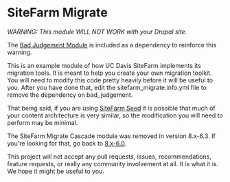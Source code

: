 # SiteFarm Migrate

*WARNING: This module WILL NOT WORK with your Drupal site.*

The [Bad Judgement Module](https://www.drupal.org/project/bad_judgement) is included as a dependency to reinforce this warning. 

This is an example module of how UC Davis SiteFarm implements its migration tools. It is meant to help you create your own migration toolkit. You will need to modify this code pretty heavily before it will be useful to you. After you have done that, edit the sitefarm_migrate.info.yml file to remove the dependency on bad_judgement.

That being said, if you are using [SiteFarm Seed](https://github.com/ucdavis/sitefarm_seed) it is possible that much of your content architecture is very similar, so the modification you will need to perform may be minimal.

The SiteFarm Migrate Cascade module was removed in version 8.x-6.3. If you're looking for that, go back to [8.x-6.0](https://github.com/ucdavis/sitefarm_migrate/tree/8.x-6.0).

This project will not accept any pull requests, issues, recommendations, feature requests, or really any community involvement at all. It is what it is. We hope it might be useful to you.